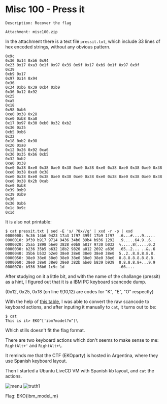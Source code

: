 # Misc 100 - Press it
``````
Description: Recover the flag

Attachment: misc100.zip
``````

In the attachment there is a text file `pressit.txt`, which include 33 lines of hex encoded strings, without any obvious pattern.

```
0x9c
0x36 0x14 0xb6 0x94
0x23 0x17 0xa3 0x1f 0x97 0x39 0x9f 0x17 0xb9 0x1f 0x97 0x9f
0x39
0xb9 0x17
0x97 0x14 0x94
0x36
0x34 0xb6 0x39 0xb4 0xb9
0x36 0x12 0x92
0x25
0xa5
0x18
0x98 0xb6
0xe0 0x38 0x28
0xe0 0xb8 0xa8
0x17 0x97 0x30 0xb0 0x32 0xb2
0x36 0x35
0xb5 0xb6
0x32
0x18 0xb2 0x98
0x20 0xa0
0x12 0x26 0x92 0xa6
0x36 0x35 0xb6 0xb5
0x32 0xb2
0xe0 0x38
0xe0 0x38 0xe0 0x38 0xe0 0x38 0xe0 0x38 0xe0 0x38 0xe0 0x38 0xe0 0x38 0xe0 0x38 0xe0 0x38
0xe0 0x38 0xe0 0x38 0xe0 0x38 0xe0 0x38 0xe0 0x38 0xe0 0x38 0xe0 0x38 0xe0 0x38 0x2b 0xab
0xe0 0xb8
0x39 0xb9
0x39 0xb9
0x36
0x36 0xb6
0x1c 0x9c
0x1d
```

It is also not printable:

```
$ cat pressit.txt | sed -E 's/ ?0x//g' | xxd -r -p | xxd
0000000: 9c36 14b6 9423 17a3 1f97 399f 17b9 1f97  .6...#....9.....
0000010: 9f39 b917 9714 9436 34b6 39b4 b936 1292  .9.....64.9..6..
0000020: 25a5 1898 b6e0 3828 e0b8 a817 9730 b032  %.....8(.....0.2
0000030: b236 35b5 b632 18b2 9820 a012 2692 a636  .65..2... ..&..6
0000040: 35b6 b532 b2e0 38e0 38e0 38e0 38e0 38e0  5..2..8.8.8.8.8.
0000050: 38e0 38e0 38e0 38e0 38e0 38e0 38e0 38e0  8.8.8.8.8.8.8.8.
0000060: 38e0 38e0 38e0 38e0 382b abe0 b839 b939  8.8.8.8.8+...9.9
0000070: b936 36b6 1c9c 1d                        .66....
```

After studying on it a little bit, and with the name of the challange (pressit) as a hint, I figured out that it is a IBM PC keyboard scancode dump.

(0x12, 0x25, 0x18 (on line 9,10,12) are codes for "K", "E", "O" respectly)

With the help of [this table](http://stanislavs.org/helppc/make_codes.html),
I was able to convert the raw scancode to keyboard actions, and after inputing it manually to `cat`, it turns out to be:

```
$ cat
This is it> EKO^['ibm?model?m^[\
```

Which stills doesn't fit the flag format.

There are two keyboard actions which don't seems to make sense to me: `RightAlt+'` and `RightAlt+\`.

It reminds me that the CTF (EKOparty) is hosted in Argentina, where they use Spanish keyboard layout.


Then I started a Ubuntu LiveCD VM with Spanish kb layout, and `cat` the actions.

![menu](https://i.imgur.com/NX2fMlK.png)
![truth1](http://i.imgur.com/px4nX17.png)

Flag: EKO{ibm_model_m}
